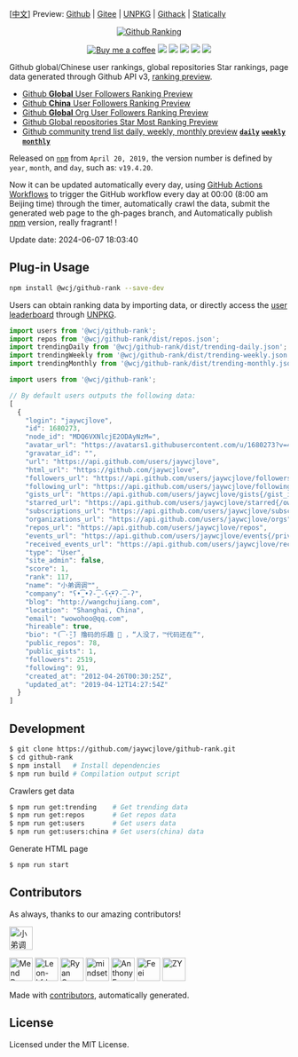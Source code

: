 [[中文](./README-zh.md)] Preview: [Github](http://jaywcjlove.github.io/github-rank/) | [Gitee](http://jaywcjlove.gitee.io/github-rank) | [UNPKG](https://unpkg.com/@wcj/github-rank/web/index.html) | [Githack](https://raw.githack.com/jaywcjlove/github-rank/gh-pages/index.html) | [Statically](https://cdn.statically.io/gh/jaywcjlove/github-rank/gh-pages/index.html)

<p align="center">
  <a href="https://jaywcjlove.github.io/github-rank">
    <img alt="Github Ranking" src="https://user-images.githubusercontent.com/1680273/204141518-e34799bd-9074-4bf9-9b4e-f3efe6d8051e.png">
  </a>
</p>

<p align="center">
  <a href="https://jaywcjlove.github.io/#/sponsor"><img alt="Buy me a coffee" src="https://img.shields.io/badge/Buy%20me%20a%20coffee-048754?logo=buymeacoffee"></a>
  <a href="https://github.com/jaywcjlove/github-rank/actions/workflows/ci3.yml"><img src="https://github.com/jaywcjlove/github-rank/actions/workflows/ci3.yml/badge.svg"></a>
  <a href="https://github.com/jaywcjlove/github-rank/issues"><img src="https://badgen.net/github/issues/jaywcjlove/github-rank"></a>
  <a href="https://github.com/jaywcjlove/github-rank/forks"><img src="https://badgen.net/github/forks/jaywcjlove/github-rank"></a>
  <a href="https://github.com/jaywcjlove/github-rank/stargazers"><img src="https://badgen.net/github/stars/jaywcjlove/github-rank"></a>
  <a href="https://www.npmjs.com/package/@wcj/github-rank"><img src="https://img.shields.io/npm/v/@wcj/github-rank.svg"></a>
</p>

Github global/Chinese user rankings, global repositories Star rankings, page data generated through Github API v3, [ranking preview](http://jaywcjlove.github.io/github-rank/).

- [Github **Global** User Followers Ranking Preview](http://jaywcjlove.github.io/github-rank/)
- [Github **China** User Followers Ranking Preview](http://jaywcjlove.github.io/github-rank/users.china.html)
- [Github **Global** Org User Followers Ranking Preview](http://jaywcjlove.github.io/github-rank/org.html)
- [Github Global repositories Star Most Ranking Preview](http://jaywcjlove.github.io/github-rank/repos.html)
- [Github community trend list daily, weekly, monthly preview](http://jaywcjlove.github.io/github-rank/trending.html) [**`daily`**](http://jaywcjlove.github.io/github-rank/trending.html) [**`weekly`**](http://jaywcjlove.github.io/github-rank/trending-weekly.html) [**`monthly`**](http://jaywcjlove.github.io/github-rank/trending-monthly.html)

Released on [`npm`](https://www.npmjs.com/package/@wcj/github-rank) from `April 20, 2019,` the version number is defined by `year`, `month`, and `day`, such as: `v19.4.20`.

Now it can be updated automatically every day, using [GitHub Actions Workflows](https://github.com/actions/starter-workflows) to trigger the GitHub workflow every day at 00:00 (8:00 am Beijing time) through the timer, automatically crawl the data, submit the generated web page to the gh-pages branch, and Automatically publish [npm](https://www.npmjs.com/package/@wcj/github-rank) version, really fragrant! !

Update date: <!--GAMFC-->2024-06-07 18:03:40<!--GAMFC-END-->

## Plug-in Usage

```bash
npm install @wcj/github-rank --save-dev
```

Users can obtain ranking data by importing data, or directly access the [user leaderboard](https://unpkg.com/@wcj/github-rank/web/index.html) through [UNPKG](https://unpkg.com/@wcj/github-rank/dist/users.json).

```js
import users from '@wcj/github-rank';
import repos from '@wcj/github-rank/dist/repos.json';
import trendingDaily from '@wcj/github-rank/dist/trending-daily.json';
import trendingWeekly from '@wcj/github-rank/dist/trending-weekly.json';
import trendingMonthly from '@wcj/github-rank/dist/trending-monthly.json';
```

```js
import users from '@wcj/github-rank';

// By default users outputs the following data:
[
  {
    "login": "jaywcjlove",
    "id": 1680273,
    "node_id": "MDQ6VXNlcjE2ODAyNzM=",
    "avatar_url": "https://avatars1.githubusercontent.com/u/1680273?v=4",
    "gravatar_id": "",
    "url": "https://api.github.com/users/jaywcjlove",
    "html_url": "https://github.com/jaywcjlove",
    "followers_url": "https://api.github.com/users/jaywcjlove/followers",
    "following_url": "https://api.github.com/users/jaywcjlove/following{/other_user}",
    "gists_url": "https://api.github.com/users/jaywcjlove/gists{/gist_id}",
    "starred_url": "https://api.github.com/users/jaywcjlove/starred{/owner}{/repo}",
    "subscriptions_url": "https://api.github.com/users/jaywcjlove/subscriptions",
    "organizations_url": "https://api.github.com/users/jaywcjlove/orgs",
    "repos_url": "https://api.github.com/users/jaywcjlove/repos",
    "events_url": "https://api.github.com/users/jaywcjlove/events{/privacy}",
    "received_events_url": "https://api.github.com/users/jaywcjlove/received_events",
    "type": "User",
    "site_admin": false,
    "score": 1,
    "rank": 117,
    "name": "小弟调调™",
    "company": "ʕ•̫͡•ʔ-̫͡-ʕ•͓͡•ʔ-̫͡-ʔ",
    "blog": "http://wangchujiang.com",
    "location": "Shanghai, China",
    "email": "wowohoo@qq.com",
    "hireable": true,
    "bio": "(͡·̮̃·̃) 撸码的乐趣 💯 ，“人没了，™代码还在”",
    "public_repos": 78,
    "public_gists": 1,
    "followers": 2519,
    "following": 91,
    "created_at": "2012-04-26T00:30:25Z",
    "updated_at": "2019-04-12T14:27:54Z"
  }
]
```

## Development

```bash
$ git clone https://github.com/jaywcjlove/github-rank.git
$ cd github-rank
$ npm install   # Install dependencies
$ npm run build # Compilation output script
```

Crawlers get data

```bash
$ npm run get:trending    # Get trending data
$ npm run get:repos       # Get repos data
$ npm run get:users       # Get users data
$ npm run get:users:china # Get users(china) data
```

Generate HTML page

```bash
$ npm run start
```

## Contributors

As always, thanks to our amazing contributors!

<!--AUTO_GENERATED_PLEASE_DONT_DELETE_IT--><a href="https://github.com/jaywcjlove" title="小弟调调"><img src="https://avatars.githubusercontent.com/u/1680273?v=4" width="42;" alt="小弟调调"/></a>
<a href="https://github.com/renovate-bot" title="Mend Renovate"><img src="https://avatars.githubusercontent.com/u/25180681?v=4" width="42;" alt="Mend Renovate"/></a>
<a href="https://github.com/leon-kfd" title="Leon-kfd"><img src="https://avatars.githubusercontent.com/u/30256102?v=4" width="42;" alt="Leon-kfd"/></a>
<a href="https://github.com/rr210" title="Ryan Co"><img src="https://avatars.githubusercontent.com/u/66169324?v=4" width="42;" alt="Ryan Co"/></a>
<a href="https://github.com/372798735" title="mindsets"><img src="https://avatars.githubusercontent.com/u/52733319?v=4" width="42;" alt="mindsets"/></a>
<a href="https://github.com/antfu" title="Anthony Fu"><img src="https://avatars.githubusercontent.com/u/11247099?v=4" width="42;" alt="Anthony Fu"/></a>
<a href="https://github.com/FeeiCN" title="Feei"><img src="https://avatars.githubusercontent.com/u/1611552?v=4" width="42;" alt="Feei"/></a>
<a href="https://github.com/zhenyong" title="ZY"><img src="https://avatars.githubusercontent.com/u/4012276?v=4" width="42;" alt="ZY"/></a><!--AUTO_GENERATED_PLEASE_DONT_DELETE_IT-END-->

Made with [contributors](https://github.com/jaywcjlove/github-action-contributors), automatically generated.

## License

Licensed under the MIT License.

